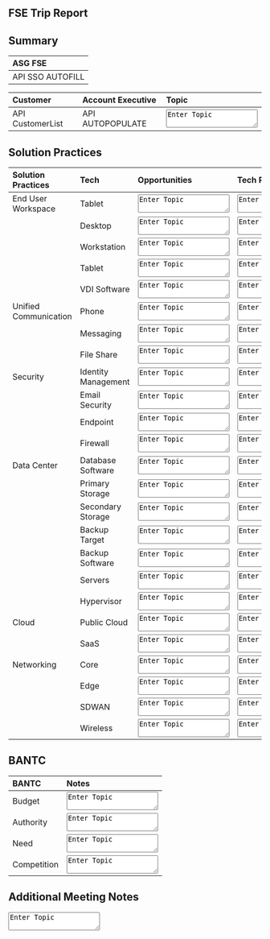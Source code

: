 ## FSE Trip Report

<h2 id="summary">Summary</h2>

| ASG FSE            |
| :---------         |                    
| API SSO AUTOFILL   |

| Customer           | Account Executive    | Topic                            |
| :---------         | :------------------  | :----                            |
| API CustomerList   | API AUTOPOPULATE     | <textarea>Enter Topic</textarea> |

<h2 id="solution practices">Solution Practices</h2>

  | Solution Practices    | Tech                | Opportunities                    | Tech Profile                     |
  | :---------            | :----               | :----                            |:----                             |
  | End User Workspace    | Tablet              | <textarea>Enter Topic</textarea> | <textarea>Enter Topic</textarea> |
  |                       | Desktop             | <textarea>Enter Topic</textarea> | <textarea>Enter Topic</textarea> |
  |                       | Workstation         | <textarea>Enter Topic</textarea> | <textarea>Enter Topic</textarea> |
  |                       | Tablet              | <textarea>Enter Topic</textarea> | <textarea>Enter Topic</textarea> |
  |                       | VDI Software        | <textarea>Enter Topic</textarea> | <textarea>Enter Topic</textarea> |
  | Unified Communication | Phone               | <textarea>Enter Topic</textarea> | <textarea>Enter Topic</textarea> |
  |                       | Messaging           | <textarea>Enter Topic</textarea> | <textarea>Enter Topic</textarea> |
  |                       | File Share          | <textarea>Enter Topic</textarea> | <textarea>Enter Topic</textarea> |
  | Security              | Identity Management | <textarea>Enter Topic</textarea> | <textarea>Enter Topic</textarea> |
  |                       | Email Security      | <textarea>Enter Topic</textarea> | <textarea>Enter Topic</textarea> |
  |                       | Endpoint            | <textarea>Enter Topic</textarea> | <textarea>Enter Topic</textarea> |
  |                       | Firewall            | <textarea>Enter Topic</textarea> | <textarea>Enter Topic</textarea> |
  | Data Center           | Database Software   | <textarea>Enter Topic</textarea> | <textarea>Enter Topic</textarea> |
  |                       | Primary Storage     | <textarea>Enter Topic</textarea> | <textarea>Enter Topic</textarea> |
  |                       | Secondary Storage   | <textarea>Enter Topic</textarea> | <textarea>Enter Topic</textarea> |  
  |                       | Backup Target       | <textarea>Enter Topic</textarea> | <textarea>Enter Topic</textarea> |
  |                       | Backup Software     | <textarea>Enter Topic</textarea> | <textarea>Enter Topic</textarea> |
  |                       | Servers             | <textarea>Enter Topic</textarea> | <textarea>Enter Topic</textarea> |
  |                       | Hypervisor          | <textarea>Enter Topic</textarea> | <textarea>Enter Topic</textarea> |
  | Cloud                 | Public Cloud        | <textarea>Enter Topic</textarea> | <textarea>Enter Topic</textarea> |
  |                       | SaaS                | <textarea>Enter Topic</textarea> | <textarea>Enter Topic</textarea> |
  | Networking            | Core                | <textarea>Enter Topic</textarea> | <textarea>Enter Topic</textarea> |
  |                       | Edge                | <textarea>Enter Topic</textarea> | <textarea>Enter Topic</textarea> |
  |                       | SDWAN               | <textarea>Enter Topic</textarea> | <textarea>Enter Topic</textarea> |
  |                       | Wireless            | <textarea>Enter Topic</textarea> | <textarea>Enter Topic</textarea> |

  <h2 id="bantc">BANTC</h2>

  | BANTC                 | Notes                            |
  | :---------            | :----                                   
  | Budget                | <textarea>Enter Topic</textarea> |
  | Authority             | <textarea>Enter Topic</textarea> |
  | Need                  | <textarea>Enter Topic</textarea> |
  | Competition           | <textarea>Enter Topic</textarea> |

  <h2 id="additionalMeetingNotes">Additional Meeting Notes</h2>

  <textarea>Enter Topic</textarea>
